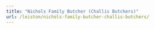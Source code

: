 ```yaml
---
title: "Nichols Family Butcher (Challis Butchers)"
url: /leiston/nichols-family-butcher-challis-butchers/
---
```


